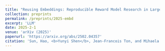 ```yaml
---
title: "Reusing Embeddings: Reproducible Reward Model Research in Large Language Model Alignment without GPUs."
collection: preprints
permalink: /preprints/2025-embd
excerpt: 'LLM'
date: 2025-2-1
venue: 'arXiv (2025)'
paperurl: 'https://arxiv.org/abs/2502.04357'
citation: 'Sun, Hao, <b>Yunyi Shen</b>, Jean-Francois Ton, and Mihaela van der Schaar. "Reusing Embeddings: Reproducible Reward Model Research in Large Language Model Alignment without GPUs." arXiv preprint arXiv:2502.04357 (2025).'
---
```


